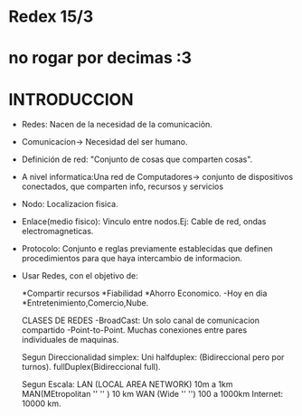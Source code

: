 # Redex 15/3
# no rogar por decimas :3

# INTRODUCCION 
 - Redes: Nacen de la necesidad de la comunicaciòn.
 
 - Comunicacion->  Necesidad del ser humano.
 
 - Definición de red: "Conjunto de cosas que comparten cosas".
 
 - A nivel informatica:Una red de Computadores-> conjunto de dispositivos conectados, que comparten info, recursos y servicios
 
 - Nodo: Localizacion fisica.
 
 - Enlace(medio fisico): Vinculo entre nodos.Ej: Cable de red, ondas electromagneticas.
 
 - Protocolo: Conjunto e reglas previamente establecidas que definen procedimientos para que haya intercambio de informacion.
 
 
 - Usar Redes, con el objetivo de:
 
   *Compartir recursos
   *Fiabilidad
   *Ahorro Economico.
   -Hoy en dia
   *Entretenimiento,Comercio,Nube.
   
   CLASES DE REDES
   -BroadCast: Un solo canal de comunicacion compartido
   -Point-to-Point. Muchas conexiones entre pares individuales de maquinas.
   
   Segun Direccionalidad
   simplex: Uni
   halfduplex: (Bidireccional pero por turnos).
   fullDuplex(Bidireccional full).
   
   Segun Escala:
   LAN (LOCAL AREA NETWORK) 10m a 1km
   MAN(MEtropolitan '' '' ) 10 km
   WAN (Wide '' '') 100 a 1000km
   Internet: 10000 km.
   
   
   
   
